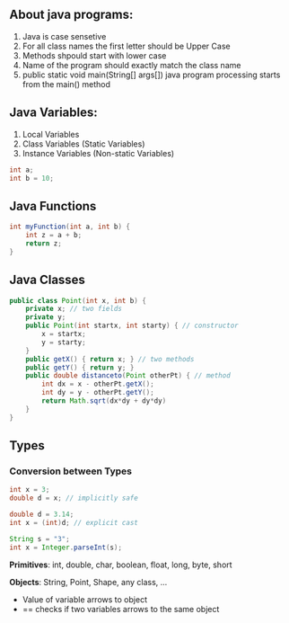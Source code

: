 
## About java programs:
1. Java is case sensetive 
2. For all class names the first letter should be Upper Case
3. Methods shpould start with lower case
4. Name of the program should exactly match the class name
5. public static void main(String[] args[]) java program processing starts from the main() method

## Java Variables:
1. Local Variables
2. Class Variables (Static Variables)
3. Instance Variables (Non-static Variables)
~~~ Java
int a;
int b = 10;
~~~

## Java Functions

~~~ Java
int myFunction(int a, int b) {
	int z = a + b;
	return z;
}
~~~

## Java Classes
~~~ Java
public class Point(int x, int b) {
	private x; // two fields
	private y;
	public Point(int startx, int starty) { // constructor
		x = startx;
		y = starty;
	}
	public getX() { return x; } // two methods
	public getY() { return y; }
	public double distanceto(Point otherPt) { // method
		int dx = x - otherPt.getX();
		int dy = y - otherPt.getY();
		return Math.sqrt(dx*dy + dy*dy)
	}
}
~~~

## Types
### Conversion between Types
~~~ Java
int x = 3;
double d = x; // implicitly safe

double d = 3.14;
int x = (int)d; // explicit cast

String s = "3";
int x = Integer.parseInt(s);
~~~

<b>Primitives</b>: int, double, char, boolean, float, long, byte, short

<b>Objects</b>: String, Point, Shape, any class, ...
* Value of variable arrows to object
* == checks if two variables arrows to the same object



